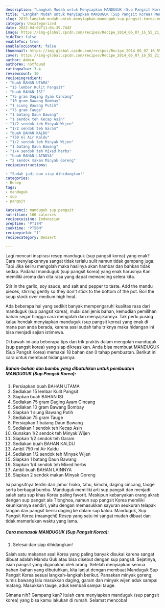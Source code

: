 ```yaml
---
description: "Langkah Mudah untuk Menyiapkan MANDUGUK (Sup Pangsit Korea) Menu Buka Puas"
title: "Langkah Mudah untuk Menyiapkan MANDUGUK (Sup Pangsit Korea) Menu Buka Puas"
slug: 2819-langkah-mudah-untuk-menyiapkan-manduguk-sup-pangsit-korea-menu-buka-puas
category: Uncategorized
date: 2022-04-02T11:04:39.744Z
image: https://img-global.cpcdn.com/recipes/Recipe_2014_06_07_16_55_21_478_6db898_original_20140404_051903/680x482cq70/manduguk-sup-pangsit-korea-foto-resep-utama.jpg
hideToc: false
enableToc: true
enableTocContent: false
thumbnail: https://img-global.cpcdn.com/recipes/Recipe_2014_06_07_16_55_21_478_6db898_original_20140404_051903/680x482cq70/manduguk-sup-pangsit-korea-foto-resep-utama.jpg
cover: https://img-global.cpcdn.com/recipes/Recipe_2014_06_07_16_55_21_478_6db898_original_20140404_051903/680x482cq70/manduguk-sup-pangsit-korea-foto-resep-utama.jpg
author: Admin
authorAv: notfound
ratingvalue: 3.4
reviewcount: 10
recipeingredient:
- "buah BAHAN UTAMA"
- "15 lembar Kulit Pangsit"
- "buah BAHAN ISI"
- "75 gram Daging Ayam Cincang"
- "10 gram Bawang Bombay"
- "1 siung Bawang Putih"
- "75 gram Tauge"
- "1 batang Daun Bawang"
- "1 sendok teh Kecap Asin"
- "1/2 sendok teh Minyak Wijen"
- "1/2 sendok teh Garam"
- "buah BAHAN KALDU"
- "750 ml Air Kaldu"
- "1/2 sendok teh Minyak Wijen"
- "1 batang Daun Bawang"
- "1/4 sendok teh Mixed herbs"
- "buah BAHAN LAINNYA"
- "2 sendok makan Minyak Goreng"
recipeinstructions:

- "Sudah jadi dan siap dihidangkan!"
categories:
- Resep
tags:
- manduguk
- sup
- pangsit

katakunci: manduguk sup pangsit 
nutrition: 166 calories
recipecuisine: Indonesian
preptime: "PT17M"
cooktime: "PT56M"
recipeyield: "1"
recipecategory: Dessert

---
```



Lagi mencari inspirasi resep manduguk (sup pangsit korea) yang enak? Cara menyiapkannya sangat tidak terlalu sulit namun tidak gampang juga. Tapi Jika keliru mengolah maka hasilnya akan hambar dan bahkan tidak sedap. Padahal manduguk (sup pangsit korea) yang enak harusnya Kan memiliki aroma dan cita rasa yang dapat memancing selera kita.


Stir in the garlic, soy sauce, and salt and pepper to taste. Add the mandu pieces, stirring gently so they don&#39;t stick to the bottom of the pot. Boil the soup stock over medium high heat.

Ada beberapa hal yang sedikit banyak mempengaruhi kualitas rasa dari manduguk (sup pangsit korea), mulai dari jenis bahan, kemudian pemilihan bahan segar hingga cara mengolah dan menyajikannya. Tak perlu pusing kalau hendak menyiapkan manduguk (sup pangsit korea) yang enak di mana pun anda berada, karena asal sudah tahu triknya maka hidangan ini bisa menjadi sajian istimewa.


Di bawah ini ada beberapa tips dan trik praktis dalam mengolah manduguk (sup pangsit korea) yang siap dikreasikan. Anda bisa membuat MANDUGUK (Sup Pangsit Korea) memakai 18 bahan dan 0 tahap pembuatan. Berikut ini cara untuk membuat hidangannya.

<!--inarticleads1-->

##### Bahan-bahan dan bumbu yang dibutuhkan untuk pembuatan MANDUGUK (Sup Pangsit Korea):

1. Persiapkan buah BAHAN UTAMA
1. Sediakan 15 lembar Kulit Pangsit
1. Siapkan buah BAHAN ISI
1. Sediakan 75 gram Daging Ayam Cincang
1. Sediakan 10 gram Bawang Bombay
1. Siapkan 1 siung Bawang Putih
1. Sediakan 75 gram Tauge
1. Persiapkan 1 batang Daun Bawang
1. Sediakan 1 sendok teh Kecap Asin
1. Gunakan 1/2 sendok teh Minyak Wijen
1. Siapkan 1/2 sendok teh Garam
1. Sediakan buah BAHAN KALDU
1. Ambil 750 ml Air Kaldu
1. Sediakan 1/2 sendok teh Minyak Wijen
1. Siapkan 1 batang Daun Bawang
1. Siapkan 1/4 sendok teh Mixed herbs
1. Ambil buah BAHAN LAINNYA
1. Siapkan 2 sendok makan Minyak Goreng


Isi pangsitnya terdiri dari jamur hioko, tahu, kimchi, daging cincang, taoge serta berbagai bumbu. Manduguk memiliki arti sup pangsit dan menjadi salah satu sup khas Korea paling favorit. Meskipun kebanyakan orang akrab dengan sup pangsit ala Tionghoa, namun sup pangsit Korea memiliki keunikannya sendiri, yaitu dengan memasukkan sayuran seukuran telapak tangan dan pangsit berisi daging ke dalam sup kaldu. Manduguk, Sup Pangsit Korea (maangchi) Resep yang satu ini sangat mudah dibuat dan tidak memerlukan waktu yang lama. 

<!--inarticleads2-->

##### Cara memasak MANDUGUK (Sup Pangsit Korea):


1. Selesai dan siap dihidangkan!

Salah satu makanan asal Korea yang paling banyak disukai karena sangat dibuat adalah Mandu Guk atau bisa disebut dengan sup pangsit. Sejatinya, isian pangsit yang digunakan oleh orang. Setelah menyiapkan semua bahan-bahan yang dibutuhkan, kita lanjut dengan membuat Manduguk Sup Pangsit Korea sesuai langkah-langkah berikut. Panaskan minyak goreng, tumis bawang lalu masukkan daging, garam dan minyak wijen aduk sampai matang. Masukkan tauge, aduk kembali sampai tauge. 

Gimana nih? Gampang kan? Itulah cara menyiapkan manduguk (sup pangsit korea) yang bisa kamu lakukan di rumah. Selamat mencoba!
